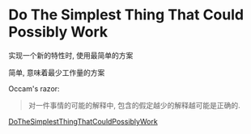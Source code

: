 # Do The Simplest Thing That Could Possibly Work

实现一个新的特性时, 使用最简单的方案

简单, 意味着最少工作量的方案

Occam's razor:

> 对一件事情的可能的解释中, 包含的假定越少的解释越可能是正确的.

[DoTheSimplestThingThatCouldPossiblyWork](http://c2.com/xp/DoTheSimplestThingThatCouldPossiblyWork.html)
